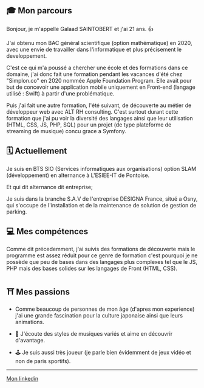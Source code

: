 ## 🎓 Mon parcours ##

Bonjour, je m'appelle Galaad SAINTOBERT et j'ai 21 ans. 👍

J'ai obtenu mon BAC général scientifique (option mathématique) en 2020, avec une envie de travailler dans l'informatique et plus précisement le developpement.

C'est ce qui m'a poussé a chercher une école et des formations dans ce domaine, j'ai donc fait une formation pendant les vacances d'été chez "Simplon.co" en 2020 nommée Apple Foundation Program. Elle avait pour but de concevoir une application mobile uniquement en Front-end (langage utilisé : Swift) à partir d'une problématique.

Puis j'ai fait une autre formation, l'été suivant, de découverte au métier de développeur web avec ALT RH consulting. C'est surtout durant cette formation que j'ai pu voir la diversité des langages ainsi que leur utilisation (HTML, CSS, JS, PHP, SQL) pour un projet (de type plateforme de streaming de musique) concu grace a Symfony.

## 🗓 Actuellement ##

Je suis en BTS SIO (Services informatiques aux organisations) option SLAM (développement) en alternance à L'ESIEE-IT de Pontoise. 

Et qui dit alternance dit entreprise; 

Je suis dans la branche S.A.V de l'entreprise DESIGNA France, situé a Osny, qui s'occupe de l'installation et de la maintenance de solution de gestion de parking.

## 💻 Mes compétences ##

Comme dit précedemment, j'ai suivis des formations de découverte mais le programme est assez réduit pour ce genre de formation c'est pourquoi je ne possède que peu de bases dans des langages plus complexes tel que le JS, PHP mais des bases solides sur les langages de Front (HTML, CSS).

## ⛩ Mes passions ##

* Comme beaucoup de personnes de mon âge (d'apres mon experience) j'ai une grande fascination pour la culture japonaise ainsi que leurs animations. 

* 🎵 J'écoute des styles de musiques variés et aime en découvrir d'avantage.

* 🕹 Je suis aussi très joueur (je parle bien évidemment de jeux vidéo et non de paris sportifs).

---

[Mon linkedin](https://www.linkedin.com/in/galaad-saintobert-developpeur-informatique-alternance/)
